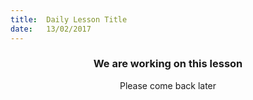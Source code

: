 ```yaml
---
title:  Daily Lesson Title
date:   13/02/2017
---
```


### <center>We are working on this lesson</center>
<center>Please come back later</center>